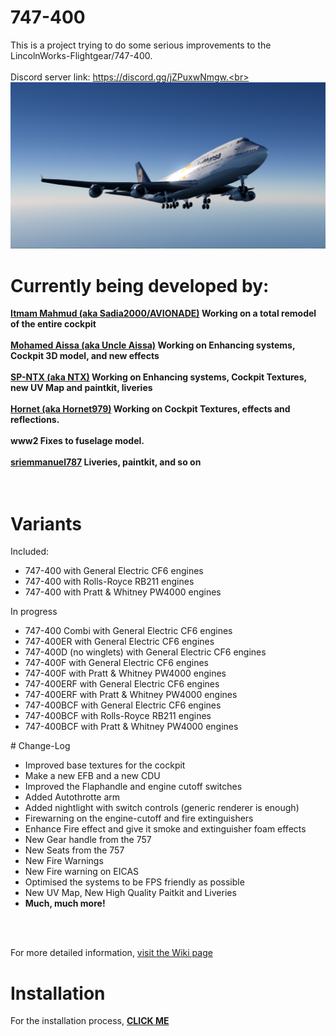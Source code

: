 # 747-400
This is a project trying to do some serious improvements to the LincolnWorks-Flightgear/747-400.<br><br>
Discord server link: https://discord.gg/jZPuxwNmgw.<br><br>
<img src=https://github.com/Sadia2000/747-400/blob/new-uv/Splash/splash1.png alt=747-400_splashscreen>

# Currently being developed by:
<b><a href=https://github.com/Sadia2000>Itmam Mahmud (aka Sadia2000/AVIONADE)</a> Working on a total remodel of the entire cockpit</b><br><br>
<b><a href=https://github.com/mohamedaissa>Mohamed Aissa (aka Uncle Aissa)</a> Working on Enhancing systems, Cockpit 3D model, and new effects</b><br><br>
<b><a href=https://github.com/SP-NTX>SP-NTX (aka NTX)</a> Working on Enhancing systems, Cockpit Textures, new UV Map and paintkit, liveries</b><br><br>
<b><a href=https://github.com/Hornet979>Hornet (aka Hornet979)</a> Working on Cockpit Textures, effects and reflections.</b><br><br>
<b>www2 Fixes to fuselage model.</b><br><br>
<b><a href=https://github.com/sriemmanuel787>sriemmanuel787</a> Liveries, paintkit, and so on</b>
<br><br><br>
# Variants
Included:
<ul>
  <li>747-400 with General Electric CF6 engines</li>
  <li>747-400 with Rolls-Royce RB211 engines</li>
  <li>747-400 with Pratt & Whitney PW4000 engines</li>
</ul>
In progress
<ul>
  <li>747-400 Combi with General Electric CF6 engines</li>
  <li>747-400ER with General Electric CF6 engines</li>
  <li>747-400D (no winglets) with General Electric CF6 engines</li>
  <li>747-400F with General Electric CF6 engines</li>
  <li>747-400F with Pratt & Whitney PW4000 engines</li>
  <li>747-400ERF with General Electric CF6 engines</li>
  <li>747-400ERF with Pratt & Whitney PW4000 engines</li>
  <li>747-400BCF with General Electric CF6 engines</li>
  <li>747-400BCF with Rolls-Royce RB211 engines</li>
  <li>747-400BCF with Pratt & Whitney PW4000 engines</li>
</ul>
# Change-Log
<ul>
  <li>Improved base textures for the cockpit</li>
  <li>Make a new EFB and a new CDU</li>
  <li>Improved the Flaphandle and engine cutoff switches</li>
  <li>Added Autothrotte arm</li>
  <li>Added nightlight with switch controls (generic renderer is enough)</li>
  <li>Firewarning on the engine-cutoff and fire extinguishers</li>
  <li>Enhance Fire effect and give it smoke and extinguisher foam effects</li>
  <li>New Gear handle from the 757</li>
  <li>New Seats from the 757</li>
  <li>New Fire Warnings</li>
  <li>New Fire warning on EICAS</li>
  <li>Optimised the systems to be FPS friendly as possible</li>
  <li>New UV Map, New High Quality Paitkit and Liveries</li>
  <li><b>Much, much more!</b></li>
</ul><br>
<br>

For more detailed information, <a href=https://github.com/Sadia2000/747-400/wiki>visit the Wiki page</a>


# Installation

For the installation process, <a href=https://github.com/Sadia2000/747-400/blob/master/INSTALL.md><b>CLICK ME</b></a>
